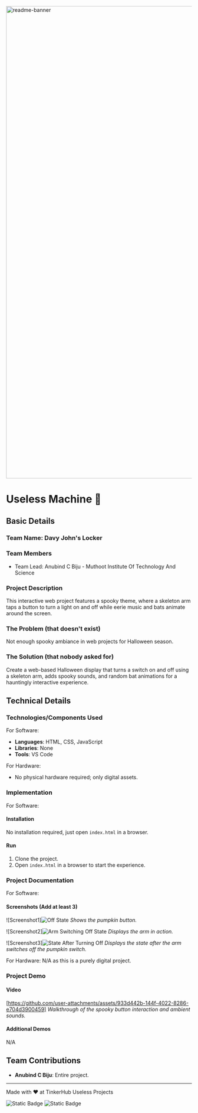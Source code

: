 <img width="1280" alt="readme-banner" src="https://github.com/user-attachments/assets/35332e92-44cb-425b-9dff-27bcf1023c6c">

# Useless Machine 🎯

## Basic Details
### Team Name: Davy John's Locker

### Team Members
- Team Lead: Anubind C Biju - Muthoot Institute Of Technology And Science

### Project Description
This interactive web project features a spooky theme, where a skeleton arm taps a button to turn a light on and off while eerie music and bats animate around the screen.

### The Problem (that doesn't exist)
Not enough spooky ambiance in web projects for Halloween season.

### The Solution (that nobody asked for)
Create a web-based Halloween display that turns a switch on and off using a skeleton arm, adds spooky sounds, and random bat animations for a hauntingly interactive experience.

## Technical Details
### Technologies/Components Used
For Software:
- **Languages**: HTML, CSS, JavaScript
- **Libraries**: None
- **Tools**: VS Code

For Hardware:
- No physical hardware required; only digital assets.

### Implementation
For Software:
#### Installation
No installation required, just open `index.html` in a browser.

#### Run
1. Clone the project.
2. Open `index.html` in a browser to start the experience.

### Project Documentation
For Software:

#### Screenshots (Add at least 3)
![Screenshot1]![Off State](https://github.com/user-attachments/assets/3a890058-f216-49e6-b04f-f8740b690180)
*Shows the pumpkin button.*

![Screenshot2]![Arm Switching Off State](https://github.com/user-attachments/assets/5a7e4d4f-8540-4921-b3fc-e47141eafaf7)
*Displays the arm in action.*

![Screenshot3]![State After Turning Off](https://github.com/user-attachments/assets/1451baed-e70a-456e-a760-2d132e8e8dd3)
*Displays the state after the arm switches off the pumpkin switch.*

For Hardware:
N/A as this is a purely digital project.

### Project Demo
#### Video
[https://github.com/user-attachments/assets/933d442b-144f-4022-8286-e704d3900459]
*Walkthrough of the spooky button interaction and ambient sounds.*

#### Additional Demos
N/A

## Team Contributions
- **Anubind C Biju**: Entire project.

---
Made with ❤️ at TinkerHub Useless Projects 

![Static Badge](https://img.shields.io/badge/TinkerHub-24?color=%23000000&link=https%3A%2F%2Fwww.tinkerhub.org%2F)
![Static Badge](https://img.shields.io/badge/UselessProject--24-24?link=https%3A%2F%2Fwww.tinkerhub.org%2Fevents%2FQ2Q1TQKX6Q%2FUseless%2520Projects)
